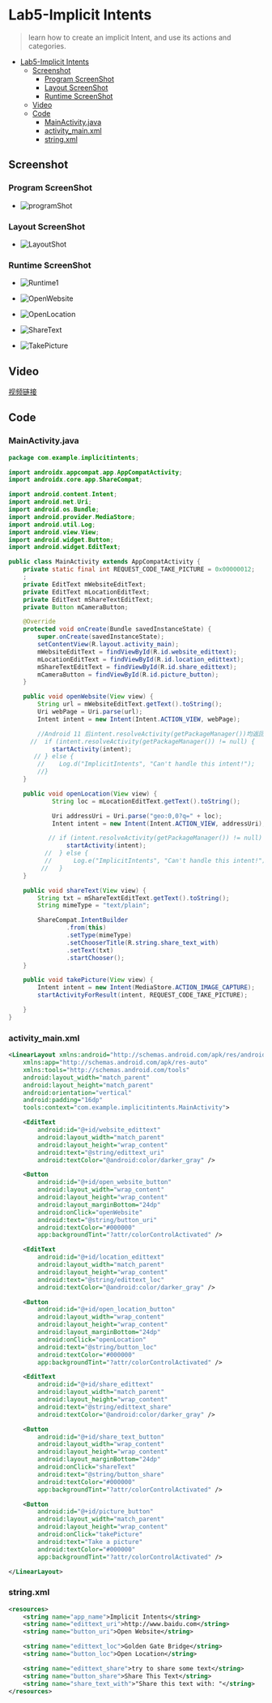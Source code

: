 # Lab5-Implicit Intents
> learn how to create an implicit Intent, and use its actions and categories.

- [Lab5-Implicit Intents](#lab5-implicit-intents)
  - [Screenshot](#screenshot)
    - [Program ScreenShot](#program-screenshot)
    - [Layout ScreenShot](#layout-screenshot)
    - [Runtime ScreenShot](#runtime-screenshot)
  - [Video](#video)
  - [Code](#code)
    - [MainActivity.java](#mainactivityjava)
    - [activity_main.xml](#activity_mainxml)
    - [string.xml](#stringxml)
## Screenshot
### Program ScreenShot
- ![programShot](../../assets/Lab5/programShot.png)

### Layout ScreenShot

- ![LayoutShot](../../assets/Lab5/layout.png)

### Runtime ScreenShot
- ![Runtime1](../../assets/Lab5/runtimeScreenShot.png)

- ![OpenWebsite](../../assets/Lab5/openWebsite.png)

- ![OpenLocation](../../assets/Lab5/openLocation.png)

- ![ShareText](../../assets/Lab5/shareText.png)

- ![TakePicture](../../assets/Lab5/takePicture.png)
  

## Video
[视频链接](../../assets/Lab5/lab5.mp4)

## Code
### MainActivity.java
```java
package com.example.implicitintents;

import androidx.appcompat.app.AppCompatActivity;
import androidx.core.app.ShareCompat;

import android.content.Intent;
import android.net.Uri;
import android.os.Bundle;
import android.provider.MediaStore;
import android.util.Log;
import android.view.View;
import android.widget.Button;
import android.widget.EditText;

public class MainActivity extends AppCompatActivity {
    private static final int REQUEST_CODE_TAKE_PICTURE = 0x00000012;
    ;
    private EditText mWebsiteEditText;
    private EditText mLocationEditText;
    private EditText mShareTextEditText;
    private Button mCameraButton;

    @Override
    protected void onCreate(Bundle savedInstanceState) {
        super.onCreate(savedInstanceState);
        setContentView(R.layout.activity_main);
        mWebsiteEditText = findViewById(R.id.website_edittext);
        mLocationEditText = findViewById(R.id.location_edittext);
        mShareTextEditText = findViewById(R.id.share_edittext);
        mCameraButton = findViewById(R.id.picture_button);
    }

    public void openWebsite(View view) {
        String url = mWebsiteEditText.getText().toString();
        Uri webPage = Uri.parse(url);
        Intent intent = new Intent(Intent.ACTION_VIEW, webPage);

        //Android 11 后intent.resolveActivity(getPackageManager())均返回null，不能再用来检测应用是否正常工作
      //  if (intent.resolveActivity(getPackageManager()) != null) {
            startActivity(intent);
       // } else {
        //    Log.d("ImplicitIntents", "Can't handle this intent!");
        //}
    }

    public void openLocation(View view) {
            String loc = mLocationEditText.getText().toString();

            Uri addressUri = Uri.parse("geo:0,0?q=" + loc);
            Intent intent = new Intent(Intent.ACTION_VIEW, addressUri);

           // if (intent.resolveActivity(getPackageManager()) != null) {
                startActivity(intent);
          //  } else {
          //      Log.e("ImplicitIntents", "Can't handle this intent!");
         //   }
    }

    public void shareText(View view) {
        String txt = mShareTextEditText.getText().toString();
        String mimeType = "text/plain";

        ShareCompat.IntentBuilder
                .from(this)
                .setType(mimeType)
                .setChooserTitle(R.string.share_text_with)
                .setText(txt)
                .startChooser();
    }

    public void takePicture(View view) {
        Intent intent = new Intent(MediaStore.ACTION_IMAGE_CAPTURE);
        startActivityForResult(intent, REQUEST_CODE_TAKE_PICTURE);

    }
}
```



### activity_main.xml
```xml
<LinearLayout xmlns:android="http://schemas.android.com/apk/res/android"
    xmlns:app="http://schemas.android.com/apk/res-auto"
    xmlns:tools="http://schemas.android.com/tools"
    android:layout_width="match_parent"
    android:layout_height="match_parent"
    android:orientation="vertical"
    android:padding="16dp"
    tools:context="com.example.implicitintents.MainActivity">

    <EditText
        android:id="@+id/website_edittext"
        android:layout_width="match_parent"
        android:layout_height="wrap_content"
        android:text="@string/edittext_uri"
        android:textColor="@android:color/darker_gray" />

    <Button
        android:id="@+id/open_website_button"
        android:layout_width="wrap_content"
        android:layout_height="wrap_content"
        android:layout_marginBottom="24dp"
        android:onClick="openWebsite"
        android:text="@string/button_uri"
        android:textColor="#000000"
        app:backgroundTint="?attr/colorControlActivated" />

    <EditText
        android:id="@+id/location_edittext"
        android:layout_width="match_parent"
        android:layout_height="wrap_content"
        android:text="@string/edittext_loc"
        android:textColor="@android:color/darker_gray" />

    <Button
        android:id="@+id/open_location_button"
        android:layout_width="wrap_content"
        android:layout_height="wrap_content"
        android:layout_marginBottom="24dp"
        android:onClick="openLocation"
        android:text="@string/button_loc"
        android:textColor="#000000"
        app:backgroundTint="?attr/colorControlActivated" />

    <EditText
        android:id="@+id/share_edittext"
        android:layout_width="match_parent"
        android:layout_height="wrap_content"
        android:text="@string/edittext_share"
        android:textColor="@android:color/darker_gray" />

    <Button
        android:id="@+id/share_text_button"
        android:layout_width="wrap_content"
        android:layout_height="wrap_content"
        android:layout_marginBottom="24dp"
        android:onClick="shareText"
        android:text="@string/button_share"
        android:textColor="#000000"
        app:backgroundTint="?attr/colorControlActivated" />

    <Button
        android:id="@+id/picture_button"
        android:layout_width="match_parent"
        android:layout_height="wrap_content"
        android:onClick="takePicture"
        android:text="Take a picture"
        android:textColor="#000000"
        app:backgroundTint="?attr/colorControlActivated" />

</LinearLayout>
```

### string.xml
```xml
<resources>
    <string name="app_name">Implicit Intents</string>
    <string name="edittext_uri">http://www.baidu.com</string>
    <string name="button_uri">Open Website</string>

    <string name="edittext_loc">Golden Gate Bridge</string>
    <string name="button_loc">Open Location</string>

    <string name="edittext_share">try to share some text</string>
    <string name="button_share">Share This Text</string>
    <string name="share_text_with">"Share this text with: "</string>
</resources>
```